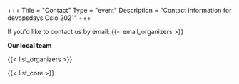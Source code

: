 +++
Title = "Contact"
Type = "event"
Description = "Contact information for devopsdays Oslo 2021"
+++

If you'd like to contact us by email: {{< email_organizers >}}

**Our local team**

{{< list_organizers >}}


{{< list_core >}}
